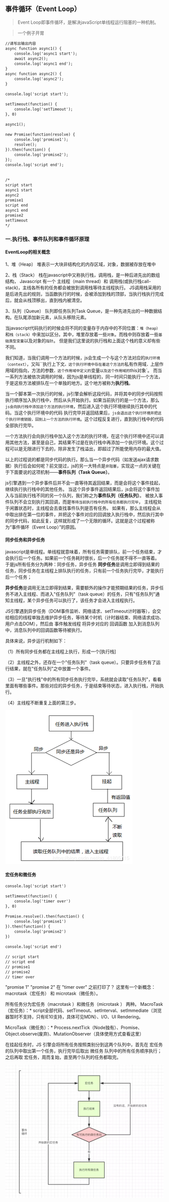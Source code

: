 ## 事件循环（Event Loop）
> Event Loop即事件循环，是解决javaScript单线程运行阻塞的一种机制。

> 一个例子开胃
```
//请写出输出内容
async function async1() {
    console.log('async1 start');
    await async2();
    console.log('async1 end');
}
async function async2() {
	console.log('async2');
}

console.log('script start');

setTimeout(function() {
    console.log('setTimeout');
}, 0)

async1();

new Promise(function(resolve) {
    console.log('promise1');
    resolve();
}).then(function() {
    console.log('promise2');
});
console.log('script end');


/*
script start
async1 start
async2
promise1
script end
async1 end
promise2
setTimeout
*/
```

### 一.执行栈、事件队列和事件循环原理

#### EventLoop的相关概念

1、堆（Heap）
堆表示一大块非结构化的内存区域，对象，数据被存放在堆中

2、栈（Stack）
栈在javascript中又称执行栈，调用栈，是一种后进先出的数组结构，
Javascript 有一个 主线程（main thread）和 调用栈(或执行栈call-stack)，主线各所有的任务都会被放到调用栈等待主线程执行。
JS调用栈采用的是后进先出的规则，当函数执行的时候，会被添加到栈的顶部，当执行栈执行完成后，就会从栈顶移出，直到栈内被清空。


3、队列（Queue）
队列即任务队列Task Queue，是一种先进先出的一种数据结构。在队尾添加新元素，从队头移除元素。

当javascript代码执行的时候会将不同的变量存于内存中的不同位置：`堆（heap）`和`栈（stack）`中来加以区分。其中，堆里存放着一些`对象`。而栈中则存放着一些`基础类型变量`以及对象的`指针`。 但是我们这里说的执行栈和上面这个栈的意义却有些不同。

我们知道，当我们调用一个方法的时候，js会生成一个与这个方法对应的`执行环境（context）`，又叫``执行上下文`。这个执行环境中存在着这个方法的`私有作用域`，`上层作用域的指向，方法的参数`，这个作用域中定义的`变量`以及这个作用域的`this对象`。 而当一系列方法被依次调用的时候，因为js是单线程的，同一时间只能执行一个方法，于是这些方法被排队在一个单独的地方。这个地方被称为**执行栈**。

当一个脚本第一次执行的时候，js引擎会解析这段代码，并将其中的同步代码按照执行顺序加入执行栈中，然后从头开始执行。如果当前执行的是一个方法，那么`js会向执行栈中添加这个方法的执行环境`，然后进入这个执行环境继续执行其中的代码。当这个执行环境中的代码 执行完毕并返回结果后，`js会退出这个执行环境并把这个执行环境销毁，回到上一个方法的执行环境`。这个过程反复进行，直到执行栈中的代码全部执行完毕。

一个方法执行会向执行栈中加入这个方法的执行环境，在这个执行环境中还可以调用其他方法，甚至是自己，其结果不过是在执行栈中再添加一个执行环境。这个过程可以是无限进行下去的，除非发生了栈溢出，即超过了所能使用内存的最大值。

以上的过程说的都是同步代码的执行。那么当一个异步代码（如发送ajax请求数据）执行后会如何呢？前文提过，js的另一大特点是`非阻塞`，实现这一点的关键在于下面要说的这项机制——**事件队列（Task Queue）**。

js引擎遇到一个异步事件后并不会一直等待其返回结果，而是会将这个事件挂起，继续执行执行栈中的其他任务。
当这个异步事件返回结果后，js会将这个事件加入与当前执行栈不同的另一个队列，我们称之为**事件队列（任务队列）**。
被放入事件队列不会立刻执行其回调，而是`等待当前执行栈中的所有任务都执行完毕`， 主线程处于闲置状态时，主线程会去查找事件队列是否有任务。
如果有，那么主线程会从中取出排在第一位的事件，并把这个事件对应的回调放入执行栈中，然后执行其中的同步代码，如此反复，这样就形成了一个无限的循环。这就是这个过程被称为“事件循环（Event Loop）”的原因。

#### 同步任务和异步任务

javascript是单线程。单线程就意味着，所有任务需要排队，前一个任务结束，才会执行后一个任务。如果前一个任务耗时很长，后一个任务就不得不一直等着。
于是js所有任务分为两种：同步任务，异步任务
**同步任务**是调用立即得到结果的任务，同步任务在主线程上排队执行的任务，只有前一个任务执行完毕，才能执行后一个任务；

**异步任务**是调用无法立即得到结果，需要额外的操作才能预期结果的任务，异步任务不进入主线程、而进入"任务队列"（task queue）的任务，只有"任务队列"通知主线程，某个异步任务可以执行了，该任务才会进入主线程执行。

JS引擎遇到异步任务（DOM事件监听、网络请求、setTimeout计时器等），会交给相应的线程单独去维护异步任务，等待某个时机（计时器结束、网络请求成功、用户点击DOM），然后由 事件触发线程 将异步对应的 回调函数 加入到消息队列中，消息队列中的回调函数等待被执行。

具体来说，异步运行机制如下：

（1）所有同步任务都在主线程上执行，形成一个[执行栈]

（2）主线程之外，还存在一个"任务队列"（task queue）。只要异步任务有了运行结果，就在"任务队列"之中放置一个事件。

（3）一旦"执行栈"中的所有同步任务执行完毕，系统就会读取"任务队列"，看看里面有哪些事件。那些对应的异步任务，于是结束等待状态，进入执行栈，开始执行。

（4）主线程不断重复上面的第三步。

![alt event loop](../markdown-images/event-loop.png)

#### 宏任务和微任务

```
console.log('script start')

setTimeout(function() {
    console.log('timer over')
}, 0)

Promise.resolve().then(function() {
    console.log('promise1')
}).then(function() {
    console.log('promise2')
})

console.log('script end')

// script start
// script end
// promise1
// promise2
// timer over
```
"promise 1" "promise 2" 在 "timer over" 之前打印了？
这里有一个新概念：macrotask（宏任务） 和 microtask（微任务）。

所有任务分为宏任务（macrotask ）和微任务（microtask ） 两种。
MacroTask（宏任务）：* script全部代码、setTimeout、setInterval、setImmediate（浏览器暂时不支持，只有IE10支持，具体可见MDN）、I/O、UI Rendering。

MicroTask（微任务）：* Process.nextTick（Node独有）、Promise、Object.observe(废弃)、MutationObserver（具体使用方式查看这里）

在挂起任务时，JS 引擎会将所有任务按照类别分到这两个队列中，首先在 宏任务 的队列中取出第一个任务，执行完毕后取出 微任务 队列中的所有任务顺序执行；之后再取 宏任务，周而复始，直至两个队列的任务都取完。

![alt event loop](../markdown-images/微任务和宏任务.png)

